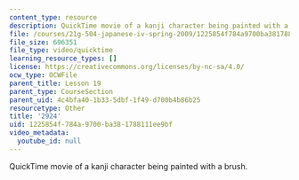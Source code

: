 ```yaml
---
content_type: resource
description: QuickTime movie of a kanji character being painted with a brush.
file: /courses/21g-504-japanese-iv-spring-2009/1225854f784a9700ba381788111ee9bf_2924.mov
file_size: 696351
file_type: video/quicktime
learning_resource_types: []
license: https://creativecommons.org/licenses/by-nc-sa/4.0/
ocw_type: OCWFile
parent_title: Lesson 19
parent_type: CourseSection
parent_uid: 4c4bfa40-1b33-5dbf-1f49-d700b4b86b25
resourcetype: Other
title: '2924'
uid: 1225854f-784a-9700-ba38-1788111ee9bf
video_metadata:
  youtube_id: null
---
```

QuickTime movie of a kanji character being painted with a brush.